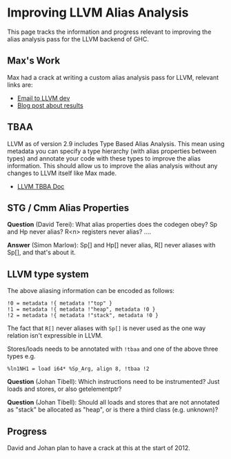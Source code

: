 # Improving LLVM Alias Analysis


This page tracks the information and progress relevant to improving the alias analysis pass for the LLVM backend of GHC.

## Max's Work


Max had a crack at writing a custom alias analysis pass for LLVM, relevant links are:

- [ Email to LLVM dev](http://lists.cs.uiuc.edu/pipermail/llvmdev/2011-September/043603.html)
- [ Blog post about results](http://blog.omega-prime.co.uk/?p=135)

## TBAA


LLVM as of version 2.9 includes Type Based Alias Analysis. This mean using metadata you can specify a type hierarchy (with alias properties between types) and annotate your code with these types to improve the alias information. This should allow us to improve the alias analysis without any changes to LLVM itself like Max made.

- [ LLVM TBBA Doc](http://llvm.org/docs/LangRef.html#tbaa)

## STG / Cmm Alias Properties

**Question** (David Terei): What alias properties does the codegen obey? Sp and Hp never alias? R\<n\> registers never alias? ....

**Answer** (Simon Marlow): Sp\[\] and Hp\[\] never alias, R\[\] never aliases with Sp\[\], and that's about it.

## LLVM type system


The above aliasing information can be encoded as follows:

```wiki
!0 = metadata !{ metadata !"top" }
!1 = metadata !{ metadata !"heap", metadata !0 }
!2 = metadata !{ metadata !"stack", metadata !0 }
```


The fact that `R[]` never aliases with `Sp[]` is never used as the one way relation isn't expressible in LLVM.


Stores/loads needs to be annotated with `!tbaa` and one of the above three types e.g.

```wiki
%ln1NH1 = load i64* %Sp_Arg, align 8, !tbaa !2
```

**Question** (Johan Tibell): Which instructions need to be instrumented? Just loads and stores, or also getelementptr?

**Question** (Johan Tibell): Should all loads and stores that are not annotated as "stack" be allocated as "heap", or is there a third class (e.g. unknown)? 

## Progress


David and Johan plan to have a crack at this at the start of 2012.
